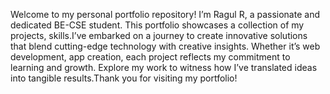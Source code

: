 Welcome to my personal portfolio repository! I’m Ragul R, a passionate and dedicated BE-CSE student. This portfolio showcases a collection of my projects, skills.I’ve embarked on a journey to create innovative solutions that blend cutting-edge technology with creative insights. Whether it’s web development, app creation, each project reflects my commitment to learning and growth. Explore my work to witness how I’ve translated ideas into tangible results.Thank you for visiting my portfolio!
